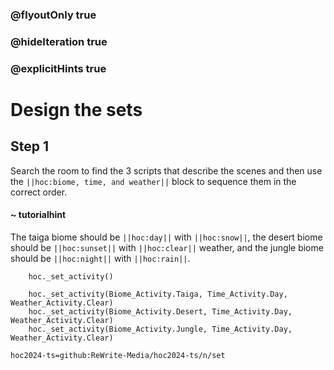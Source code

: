 ### @flyoutOnly true
### @hideIteration true
### @explicitHints true

# Design the sets

## Step 1
Search the room to find the 3 scripts that describe the scenes and then use the  ``||hoc:biome, time, and weather||`` block to sequence them in the correct order. 

#### ~ tutorialhint
The taiga biome should be ``||hoc:day||`` with ``||hoc:snow||``, the desert biome should be ``||hoc:sunset||`` with ``||hoc:clear||`` weather, and the jungle biome should be ``||hoc:night||`` with ``||hoc:rain||``.

```ghost
    hoc._set_activity()
```
```template
    hoc._set_activity(Biome_Activity.Taiga, Time_Activity.Day, Weather_Activity.Clear)
    hoc._set_activity(Biome_Activity.Desert, Time_Activity.Day, Weather_Activity.Clear)
    hoc._set_activity(Biome_Activity.Jungle, Time_Activity.Day, Weather_Activity.Clear)
```

```package
hoc2024-ts=github:ReWrite-Media/hoc2024-ts/n/set
```